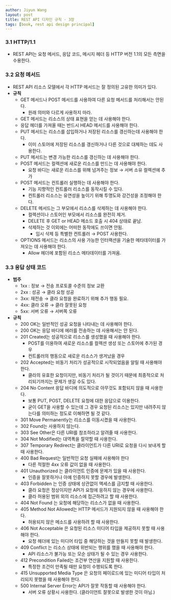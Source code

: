 ```yaml
---
author: Jiyun Wang
layout: post
title: REST API 디자인 규칙 - 3장
tags: [book, rest api design principal]
---
```


### 3.1 HTTP/1.1
-   REST API는 요청 메서드, 응답 코드, 메시지 헤더 등 HTTP 버전 1.1의 모든 측면을 수용한다.

### 3.2 요청 메서드
-   REST API 리소스 모델에서 각 HTTP 메서드는 잘 정의된 고유한 의미가 있다.
-   **규칙**
    -   GET 메서드나 POST 메서드를 사용하여 다른 요청 메서드를 처리해서는 안된다.
        -   원래 의미와 다르게 사용하지 마라.
    -   GET 메서드는 리소스의 상태 표현을 얻는 데 사용해야 한다.
    -   응답 헤더를 가져올 때는 반드시 HEAD 메서드를 사용해야 한다.
    -   PUT 메서드는 리소스를 삽입하거나 저장된 리소스를 갱신하는데 사용해야 한다.
        -   이미 스토어에 저장된 리소스를 갱신하거나 다른 것으로 대체하는 데도 사용한다.
    -   PUT 메서드는 변경 가능한 리소스를 갱신하는 데 사용해야 한다.
    -   POST 메서드는 컬렉션에 새로운 리소스를 만드는 데 사용해야 한다.
        -   요청 바디는 새로운 리소스를 위해 넘겨주는 정보 → 서버 소유 컬렉션에 추가
    -   POST 메서드는 컨트롤러 실행하는 데 사용해야 한다.
        -   기능 지향적인 컨트롤러 리소스를 동작시킬 수 있다.
        -   컨트롤러 리소스는 유연성을 높이기 위해 투명도와 강건성을 조정해야 한다.
    -   DELETE 메서드는 그 부모에서 리소스를 삭제하는 데 사용해야 한다.
        -   컬렉션이나 스토어인 부모에서 리소스를 완전히 제거.
        -   DELETE 후 GET or HEAD 메소드 호출 시 404 상태로 끝남.
        -   삭제하는 것 이외에는 어떠한 동작에도 쓰이면 안됨.
            -   임시 삭제 등 특별한 컨트롤러 → POST 사용한다.
    -   OPTIONS 메서드는 리소스의 사용 가능한 인터랙션을 기술한 메타데이터를 가져오는 데 사용해야 한다.
        -   Allow 헤더에 포함된 리소스 메타데이터를 가져옴.

### 3.3 응답 상태 코드
-   **범주**
    -   1xx : 정보 → 전송 프로토콜 수준의 정보 교환
    -   2xx : 성공 → 클라 요청 성공
    -   3xx: 재전송 → 클라 요청을 완료하기 위해 추가 행동 필요.
    -   4xx: 클라 오류 → 클라 잘못된 요청
    -   5xx: 서버 오류 → 서버쪽 오류
-   **규칙**
    -   200 OK는 일반적인 성공 요청을 나타내는 데 사용해야 한다.
    -   200 OK는 응답 바디에 에러를 전송하는 데 사용해서는 안 된다.
    -   201 Created는 성공적으로 리소스를 생성했을 때 사용해야 한다.
        -   POST를 이용하여 새로운 리소스를 컬렉션 생성 또는 스토어에 추가된 경우
        -   컨트롤러의 행동으로 새로운 리소스가 생겨났을 경우
    -   202 Accepted는 비동기 처리가 성공적으로 시작되었음을 알릴 때 사용해야 한다.
        -   클라의 유효한 요청이지만, 비동기 처리가 될 것이기 때문에 최종적으로 처리되기까지는 문제가 생길 수도 있다.
    -   204 No Content 응답 바디에 의도적으로 아무것도 포함되지 않을 때 사용한다.
        -   보통 PUT, POST, DELETE 요청에 대한 응답으로 이용한다.
        -   굳이 GET을 사용할 수 있는데 그 경우 요청된 리소스는 있지만 내려주지 않는다를 의미하는 정도로 이해하면 될 것 같다.
    -   301 Move Permanently는 리소스를 이동시켰을 때 사용한다.
    -   302 Found는 사용하지 않는다.
    -   303 See Other은 다른 URI를 참조하라고 알려줄 때 사용한다.
    -   304 Not Modified는 대역폭을 절약할 때 사용한다.
    -   307 Temporary Redirect는 클라이언트가 다른 URI로 요청을 다시 보내게 할때 사용한다.
    -   400 Bad Request는 일반적인 요청 실패에 사용해야 한다
        -   다른 적절한 4xx 오류 값이 없을 때 사용한다.
    -   401 Unauthorized 는 클라이언트 인증에 문제가 있을 때 사용한다.
        -   인증을 잘못하거나 아예 인증하지 못할 경우에 발생한다.
    -   403 Forbidden 는 인증 상태에 상관없이 액세스를 금지할 때 사용한다.
        -   클라 요청은 정상이지만 API가 요청에 응하지 않는 경우에 사용한다.
        -   클라 허용된 범위 외의 리소스에 접근하려고 할 때 사용한다.
    -   404 Not Found 는 요청에 해당하는 리소스가 없을 때 사용한다.
    -   405 Method Not Allowed는 HTTP 메서드가 지원되지 않을 때 사용해야 한다.
        -   허용되지 않은 메소드를 사용하려 할 때 사용한다.
    -   406 Not Acceptable 은 요청된 리소스 미디어 타입을 제공하지 못할 때 사용해야 한다.
        -   요청 헤더에 있는 미디어 타입 중 해당하는 것을 만들지 못할 때 발생한다.
    -   409 Conflict 는 리소스 상태에 위반되는 행위를 했을 때 사용해야 한다.
        -   API 리소스가 불가능 또는 모순 상태가 될 수 있는 경우 사용한다.
    -   412 Precondition Failed는 조건부 연산을 지원할 때 사용한다.
        -   특정한 조건이 만족될 때만 요청이 수행되도록 한다.
    -   415 Unsupported Media Type 은 요청의 페이로드에 있는 미디어 타입이 처리되지 못했을 때 사용해야 한다.
    -   500 Internal Server Error는 API가 잘못 작동할 때 사용해야 한다.
        -   서버 오류 상황시 사용한다. (클라이언트 잘못으로 발생한 것이 아님.)

